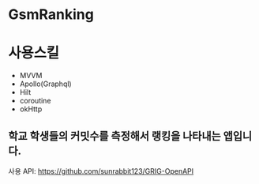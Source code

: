 # GsmRanking


# 사용스킬
* MVVM
* Apollo(Graphql)
* Hilt
* coroutine
* okHttp


학교 학생들의 커밋수를 측정해서 랭킹을 나타내는 앱입니다. 
---
사용 API: https://github.com/sunrabbit123/GRIG-OpenAPI

